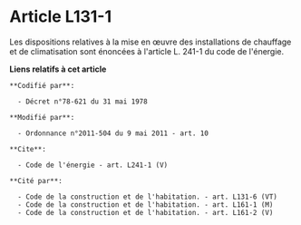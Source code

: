 # Article L131-1

Les dispositions relatives à la mise en œuvre des installations de chauffage et de climatisation sont énoncées à l'article L.
241-1 du code de l'énergie.

**Liens relatifs à cet article**

	**Codifié par**:

	  - Décret n°78-621 du 31 mai 1978

	**Modifié par**:

	  - Ordonnance n°2011-504 du 9 mai 2011 - art. 10

	**Cite**:

	  - Code de l'énergie - art. L241-1 (V)

	**Cité par**:

	  - Code de la construction et de l'habitation. - art. L131-6 (VT)
	  - Code de la construction et de l'habitation. - art. L161-1 (M)
	  - Code de la construction et de l'habitation. - art. L161-2 (V)
